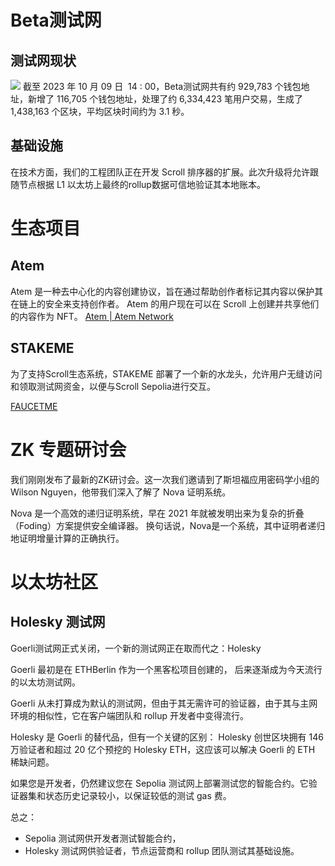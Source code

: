 # Beta测试网

## 测试网现状
![](35-1.png)
截至 2023 年 10 月 09 日  14 : 00，Beta测试网共有约 929,783 个钱包地址，新增了 116,705 个钱包地址，处理了约 6,334,423 笔用户交易，生成了 1,438,163 个区块，平均区块时间约为 3.1 秒。

## 基础设施
在技​​术方面，我们的工程团队正在开发 Scroll 排序器的扩展。此次升级将允许跟随节点根据 L1 以太坊上最终的rollup数据可信地验证其本地账本。

# 生态项目
## Atem
Atem 是一种去中心化的内容创建协议，旨在通过帮助创作者标记其内容以保护其在链上的安全来支持创作者。 
Atem 的用户现在可以在 Scroll 上创建并共享他们的内容作为 NFT。
[Atem | Atem Network](https://www.atem.io/)

## STAKEME
为了支持Scroll生态系统，STAKEME 部署了一个新的水龙头，允许用户无缝访问和领取测试网资金，以便与Scroll Sepolia进行交互。 

[FAUCETME](https://scroll.faucetme.pro/)


# ZK 专题研讨会

我们刚刚发布了最新的ZK研讨会。这一次我们邀请到了斯坦福应用密码学小组的 Wilson Nguyen，他带我们深入了解了 Nova 证明系统。

Nova 是一个高效的递归证明系统，早在 2021 年就被发明出来为复杂的折叠（Foding）方案提供安全编译器。 换句话说，Nova是一个系统，其中证明者递归地证明增量计算的正确执行。

# 以太坊社区

## Holesky 测试网

Goerli测试网正式关闭，一个新的测试网正在取而代之：Holesky 

Goerli 最初是在 ETHBerlin 作为一个黑客松项目创建的， 后来逐渐成为今天流行的以太坊测试网。

Goerli 从未打算成为默认的测试网，但由于其无需许可的验证器，由于其与主网环境的相似性，它在客户端团队和 rollup 开发者中变得流行。

Holesky 是 Goerli 的替代品，但有一个关键的区别： Holesky 创世区块拥有 146 万验证者和超过 20 亿个预挖的 Holesky ETH，这应该可以解决 Goerli 的 ETH 稀缺问题。

如果您是开发者，仍然建议您在 Sepolia 测试网上部署测试您的智能合约。它验证器集和状态历史记录较小，以保证较低的测试 gas 费。

总之： 
- Sepolia 测试网供开发者测试智能合约，
- Holesky 测试网供验证者，节点运营商和 rollup 团队测试其基础设施。


